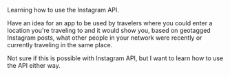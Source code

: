 Learning how to use the Instagram API.

Have an idea for an app to be used by travelers where you could enter a location you're traveling to and it would show you, based on geotagged Instagram posts, what other people in your network were recently or currently traveling in the same place.

Not sure if this is possible with Instagram API, but I want to learn how to use the API either way.